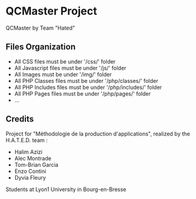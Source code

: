 # QCMaster Project
QCMaster by Team "Hated"

## Files Organization

 * All CSS files must be under '/css/' folder
 * All Javascript files must be under '/js/' folder
 * All Images must be under '/img/' folder
 * All PHP Classes files must be under '/php/classes/' folder
 * All PHP Includes files must be under '/php/includes/' folder
 * All PHP Pages files must be under '/php/pages/' folder
 * ...
 
## Credits

Project for "Méthodologie de la production d'applications", realized by the H.A.T.E.D. team :

 * Halim Azizi
 * Alec Montrade
 * Tom-Brian Garcia
 * Enzo Contini
 * Dyvia Fleury

Students at Lyon1 University in Bourg-en-Bresse